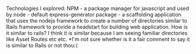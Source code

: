 Technologies I explored:
NPM - a package manager for javascript and used by node - default
express-generator package - a scaffolding application that uses the nodejs framework to create a number of directories similar to Rails framework to provide a headstart for building web application.
                            How is it similar to rails? I think it is similar because I am seeing familiar directories like Asset Routes etc etc. *I'm not sure whether is it a fair comment to say 
                            it is similar to Rails or not thou:( 
